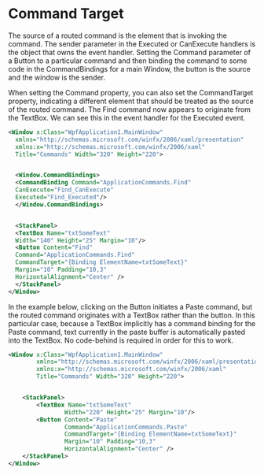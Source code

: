 # Command Target

The source of a routed command is the element that is invoking the command. The sender parameter in the Executed or CanExecute handlers is the object that owns the event handler. Setting the Command parameter of a Button to a particular command and then binding the command to some code in the CommandBindings for a main Window, the button is the source and the window is the sender.

When setting the Command property, you can also set the CommandTarget property, indicating a different element that should be treated as the source of the routed command. The Find command now appears to originate from the TextBox. We can see this in the event handler for the Executed event.

```xml
<Window x:Class="WpfApplication1.MainWindow"
  xmlns="http://schemas.microsoft.com/winfx/2006/xaml/presentation"
  xmlns:x="http://schemas.microsoft.com/winfx/2006/xaml"
  Title="Commands" Width="320" Height="220">


  <Window.CommandBindings>
  <CommandBinding Command="ApplicationCommands.Find"
  CanExecute="Find_CanExecute"
  Executed="Find_Executed"/>
  </Window.CommandBindings>


  <StackPanel>
  <TextBox Name="txtSomeText"
  Width="140" Height="25" Margin="10"/>
  <Button Content="Find"
  Command="ApplicationCommands.Find"
  CommandTarget="{Binding ElementName=txtSomeText}"
  Margin="10" Padding="10,3"
  HorizontalAlignment="Center" />
  </StackPanel>
</Window>
```

In the example below, clicking on the Button initiates a Paste command, but the routed command originates with a TextBox rather than the button. In this particular case, because a TextBox implicitly has a command binding for the Paste command, text currently in the paste buffer is automatically pasted into the TextBox. No code-behind is required in order for this to work.

```xml
<Window x:Class="WpfApplication1.MainWindow"
        xmlns="http://schemas.microsoft.com/winfx/2006/xaml/presentation"
        xmlns:x="http://schemas.microsoft.com/winfx/2006/xaml"
        Title="Commands" Width="320" Height="220">


    <StackPanel>
        <TextBox Name="txtSomeText"
                Width="220" Height="25" Margin="10"/>
        <Button Content="Paste"
                Command="ApplicationCommands.Paste"
                CommandTarget="{Binding ElementName=txtSomeText}"
                Margin="10" Padding="10,3"
                HorizontalAlignment="Center" />
    </StackPanel>
</Window>
```
<!--stackedit_data:
eyJoaXN0b3J5IjpbLTg1OTQ4NzM2NF19
-->